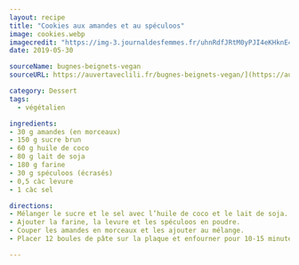 ```yaml
---
layout: recipe
title: "Cookies aux amandes et au spéculoos"
image: cookies.webp
imagecredit: "https://img-3.journaldesfemmes.fr/uhnRdfJRtM0yPJI4eKHknE4hcjw=/748x499/smart/11a7537f349c4901b2cb199968b0ab13/recipe-jdf/330565.jpg"
date: 2019-05-30

sourceName: bugnes-beignets-vegan
sourceURL: https://auvertaveclili.fr/bugnes-beignets-vegan/](https://auvertaveclili.fr/bugnes-beignets-vegan/

category: Dessert
tags:
  - végétalien

ingredients:
- 30 g amandes (en morceaux)
- 150 g sucre brun
- 60 g huile de coco
- 80 g lait de soja
- 180 g farine
- 30 g spéculoos (écrasés)
- 0,5 càc levure
- 1 càc sel

directions:
- Mélanger le sucre et le sel avec l’huile de coco et le lait de soja.
- Ajouter la farine, la levure et les spéculoos en poudre.
- Couper les amandes en morceaux et les ajouter au mélange.
- Placer 12 boules de pâte sur la plaque et enfourner pour 10-15 minutes à 180°C.

---
```

